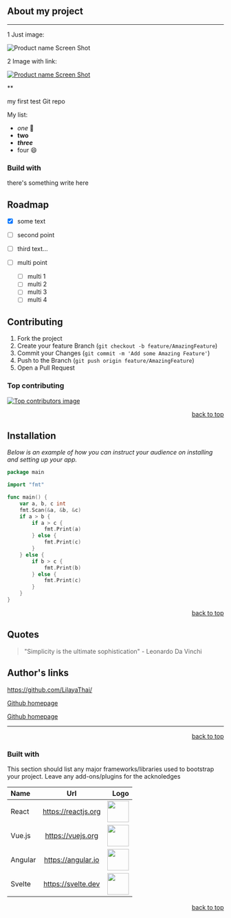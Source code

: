 <a id="readme-top"></a>

[comment]: # (There is some text that we don't want to be visible...)
[//]: # (There is some text that we don't want to be visible...)

<!-- There is some text 
that we don't want 
to be visible... -->

## About my project
***

1 Just image:

<!-- PROJECT LOGO -->
![Product name Screen Shot](https://i.pinimg.com/736x/ef/68/f8/ef68f8d1570420d00569e0976d4efed7.jpg)

2 Image with link:

[![Product name Screen Shot](https://i.pinimg.com/736x/ef/68/f8/ef68f8d1570420d00569e0976d4efed7.jpg)](http://example.com)


\**

my first test Git repo

My list:

* *one* 🥇
* **two**
* ***three***
* four :smile:

### Build with

there's something write here

## Roadmap

- [x] some text

- [ ] second point

- [ ] third text...

- [ ] multi point
  - [ ] multi 1
  - [ ] multi 2
  - [ ] multi 3
  - [ ] multi 4

## Contributing

1. Fork the project
2. Create your feature Branch (`git checkout -b feature/AmazingFeature`)
3. Commit your Changes (`git commit -m 'Add some Amazing Feature'`)
4. Push to the Branch (`git push origin feature/AmazingFeature`)
5. Open a Pull Request

### Top contributing

[![Top contributors image](https://www.giz.de/static/en/media/20230809_giz_Agenda2030_1920x700.jpg)](http://example.com)

<p align="right"><a href="#readme-top">back to top</a></p>

## Installation

*Below is an example of how you can instruct your audience on installing and setting up your app.*

```go
package main

import "fmt"

func main() {
	var a, b, c int
	fmt.Scan(&a, &b, &c)
	if a > b {
		if a > c {
			fmt.Print(a)
		} else {
			fmt.Print(c)
		}
	} else {
		if b > c {
			fmt.Print(b)
		} else {
			fmt.Print(c)
		}
	}
}
```

<p align="right"><a href="#readme-top">back to top</a></p>


## Quotes

> "Simplicity is the ultimate sophistication" - Leonardo Da Vinchi
>
 ## Author's links

<https://github.com/LilayaThai/>

 [Github homepage](https://github.com/LilayaThai/)

  [Github homepage](https://github.com/LilayaThai "Click here to navigate to author's homepage")

  ***

<p align="right"><a href="#readme-top">back to top</a></p>

### Built with

This section should list any major frameworks/libraries used to bootstrap your project. Leave any add-ons/plugins for the acknoledges

|Name   |Url|Logo    |
|:-------|:---:|--------:|
|React|https://reactjs.org|<img src="https://iamprovidence.github.io/Blog/images/cards/c5.png" width="50" /> |
| Vue.js | https://vuejs.org | <img src="https://i.ytimg.com/vi/5WbfMOSiehE/mqdefault.jpg" width="50" /> |
|Angular|https://angular.io|<img src="https://dimonvideo.ru/files/newsimg/usernews/habr/292789/img_292789_imgr.png" width="50" /> |
|Svelte|https://svelte.dev|<img src="https://i.pinimg.com/736x/0d/af/8e/0daf8e532cdabb01e756f635038125ee.jpg" width="50" /> |


<p align="right"><a href="#readme-top">back to top</a></p>
